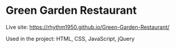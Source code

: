 # Green Garden Restaurant

Live site: https://rhythm1950.github.io/Green-Garden-Restaurant/

Used in the project: HTML, CSS, JavaScript, jQuery
